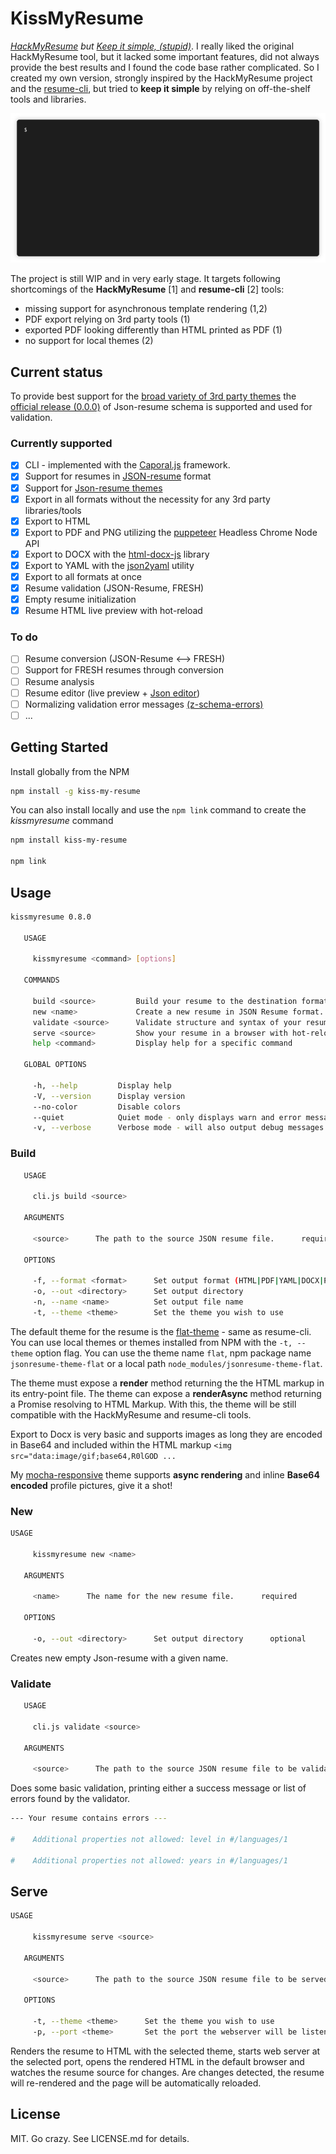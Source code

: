 # KissMyResume

_[HackMyResume](https://github.com/hacksalot/HackMyResume) but [Keep it simple, (stupid)](https://en.wikipedia.org/wiki/KISS_principle)_. I really liked the original HackMyResume tool, but it lacked some important features, did not always provide the best results and I found the code base rather complicated. So I created my own version, strongly inspired by the HackMyResume project and the [resume-cli](https://github.com/jsonresume/resume-cli), but tried to __keep it simple__ by relying on off-the-shelf tools and libraries.

![Screencast](./screencast.gif)

The project is still WIP and in very early stage. It targets following shortcomings of the __HackMyResume__ [1] and __resume-cli__ [2] tools:
* missing support for asynchronous template rendering (1,2)
* PDF export relying on 3rd party tools (1)
* exported PDF looking differently than HTML printed as PDF (1)
* no support for local themes (2)

## Current status

To provide best support for the [broad variety of 3rd party themes](https://www.npmjs.com/search?q=jsonresume-theme) the [official release (0.0.0)](https://github.com/jsonresume/resume-schema/releases/tag/0.0.0) of Json-resume schema is supported and used for validation. 

### Currently supported
 
* [x] CLI - implemented with the [Caporal.js](https://github.com/mattallty/Caporal.js) framework.
* [x] Support for resumes in [JSON-resume](https://jsonresume.org/) format
* [x] Support for [Json-resume themes](https://jsonresume.org/themes/) 
* [x] Export in all formats without the necessity for any 3rd party libraries/tools
* [x] Export to HTML
* [x] Export to PDF and PNG utilizing the [puppeteer](https://github.com/GoogleChrome/puppeteer) Headless Chrome Node API 
* [x] Export to DOCX with the [html-docx-js](https://github.com/evidenceprime/html-docx-js) library
* [x] Export to YAML with the [json2yaml](https://git.coolaj86.com/coolaj86/json2yaml.js) utility
* [x] Export to all formats at once
* [x] Resume validation (JSON-Resume, FRESH)
* [x] Empty resume initialization
* [x] Resume HTML live preview with hot-reload

### To do

* [ ] Resume conversion  (JSON-Resume ⟷ FRESH)
* [ ] Support for FRESH resumes through conversion
* [ ] Resume analysis
* [ ] Resume editor (live preview + [Json editor](https://github.com/josdejong/jsoneditor))
* [ ] Normalizing validation error messages [(z-schema-errors)](https://github.com/dschenkelman/z-schema-errors)
* [ ] ...

## Getting Started

Install globally from the NPM

```bash
npm install -g kiss-my-resume
```

You can also install locally and use the `npm link` command to create the _kissmyresume_ command

```bash
npm install kiss-my-resume

npm link
```

## Usage

```bash 
kissmyresume 0.8.0

   USAGE

     kissmyresume <command> [options]

   COMMANDS

     build <source>         Build your resume to the destination format(s).
     new <name>             Create a new resume in JSON Resume format.
     validate <source>      Validate structure and syntax of your resume.
     serve <source>         Show your resume in a browser with hot-reloading upon resume changes
     help <command>         Display help for a specific command

   GLOBAL OPTIONS

     -h, --help         Display help
     -V, --version      Display version
     --no-color         Disable colors
     --quiet            Quiet mode - only displays warn and error messages
     -v, --verbose      Verbose mode - will also output debug messages
```
### Build
```bash
   USAGE

     cli.js build <source>

   ARGUMENTS

     <source>      The path to the source JSON resume file.      required

   OPTIONS

     -f, --format <format>      Set output format (HTML|PDF|YAML|DOCX|PNG|ALL)      optional      default: "all"
     -o, --out <directory>      Set output directory                                optional      default: "./out"
     -n, --name <name>          Set output file name                                optional      default: "resume"
     -t, --theme <theme>        Set the theme you wish to use                       optional      default: "jsonresume-theme-flat"
```
The default theme for the resume is the [flat-theme](https://github.com/erming/jsonresume-theme-flat) - same as resume-cli. You can use local themes or themes installed from NPM with the `-t, --theme` option flag. You can use the theme name `flat`, npm package name `jsonresume-theme-flat` or a local path `node_modules/jsonresume-theme-flat`.

The theme must expose a __render__ method returning the the HTML markup in its entry-point file. The theme can expose a __renderAsync__ method returning a Promise resolving to HTML Markup. With this, the theme will be still compatible with the HackMyResume and resume-cli tools.

Export to Docx is very basic and supports images as long they are encoded in Base64 and included within the HTML markup `<img src="data:image/gif;base64,R0lGOD ...` 

My [mocha-responsive](https://github.com/karlitos/jsonresume-theme-mocha-responsive) theme supports __async rendering__ and inline __Base64 encoded__ profile pictures, give it a shot!

### New

```bash
USAGE

     kissmyresume new <name>

   ARGUMENTS

     <name>      The name for the new resume file.      required

   OPTIONS

     -o, --out <directory>      Set output directory      optional      default: "./resume"
```
Creates new empty Json-resume with a given name.

### Validate
```bash
   USAGE

     cli.js validate <source>

   ARGUMENTS

     <source>      The path to the source JSON resume file to be validate.      required
```

Does some basic validation, printing either a success message or list of errors found by the validator.
```bash
--- Your resume contains errors ---

#    Additional properties not allowed: level in #/languages/1

#    Additional properties not allowed: years in #/languages/1
```

## Serve
```bash
USAGE

     kissmyresume serve <source>

   ARGUMENTS

     <source>      The path to the source JSON resume file to be served.      required

   OPTIONS

     -t, --theme <theme>      Set the theme you wish to use                        optional      default: "jsonresume-theme-flat"
     -p, --port <theme>       Set the port the webserver will be listening on      optional      default: 3000
```

Renders the resume to HTML with the selected theme, starts web server at the selected port, opens the rendered HTML in the default browser and watches the resume source for changes. Are changes detected, the resume will re-rendered and the page will be automatically reloaded. 

## License
MIT. Go crazy. See LICENSE.md for details.

